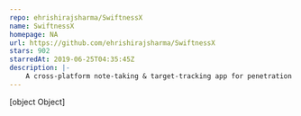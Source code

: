 ```yaml
---
repo: ehrishirajsharma/SwiftnessX
name: SwiftnessX
homepage: NA
url: https://github.com/ehrishirajsharma/SwiftnessX
stars: 902
starredAt: 2019-06-25T04:35:45Z
description: |-
    A cross-platform note-taking & target-tracking app for penetration testers.
---
```


[object Object]
